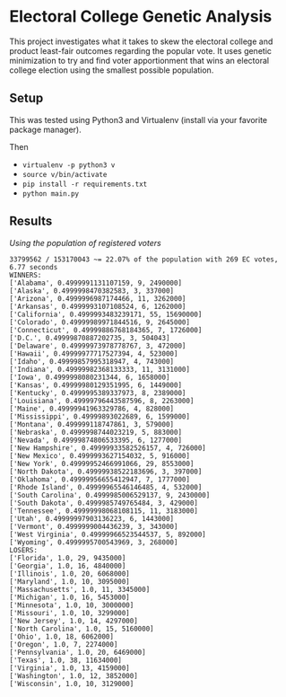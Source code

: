 # Electoral College Genetic Analysis

This project investigates what it takes to skew the electoral college and product least-fair outcomes regarding the popular vote.  It uses genetic minimization to try and find voter apportionment that wins an electoral college election using the smallest possible population.

## Setup

This was tested using Python3 and Virtualenv (install via your favorite package manager).

Then
* `virtualenv -p python3 v`
* `source v/bin/activate`
* `pip install -r requirements.txt`
* `python main.py`

## Results

*Using the population of registered voters*

```
33799562 / 153170043 ~= 22.07% of the population with 269 EC votes, 6.77 seconds
WINNERS:
['Alabama', 0.4999991131107159, 9, 2490000]
['Alaska', 0.4999998470382583, 3, 337000]
['Arizona', 0.4999996987174466, 11, 3262000]
['Arkansas', 0.4999993107108524, 6, 1262000]
['California', 0.4999993483239171, 55, 15690000]
['Colorado', 0.49999989971844516, 9, 2645000]
['Connecticut', 0.49999886768184365, 7, 1726000]
['D.C.', 0.49999870887202735, 3, 504043]
['Delaware', 0.49999973978778767, 3, 472000]
['Hawaii', 0.49999977717527394, 4, 523000]
['Idaho', 0.49999857995318947, 4, 743000]
['Indiana', 0.49999982368133333, 11, 3131000]
['Iowa', 0.4999998080231344, 6, 1658000]
['Kansas', 0.49999980129351995, 6, 1449000]
['Kentucky', 0.4999995389337973, 8, 2389000]
['Louisiana', 0.49999796443587596, 8, 2263000]
['Maine', 0.49999941963329786, 4, 828000]
['Mississippi', 0.49999893022689, 6, 1599000]
['Montana', 0.499999118747861, 3, 579000]
['Nebraska', 0.4999998744023219, 5, 883000]
['Nevada', 0.49999874806533395, 6, 1277000]
['New Hampshire', 0.49999933582526157, 4, 726000]
['New Mexico', 0.4999993627154032, 5, 916000]
['New York', 0.49999952466991066, 29, 8553000]
['North Dakota', 0.49999938522183696, 3, 397000]
['Oklahoma', 0.49999956655412947, 7, 1777000]
['Rhode Island', 0.49999965546146485, 4, 532000]
['South Carolina', 0.4999985006529137, 9, 2430000]
['South Dakota', 0.4999985749765484, 3, 429000]
['Tennessee', 0.49999998068108115, 11, 3183000]
['Utah', 0.49999997903136223, 6, 1443000]
['Vermont', 0.4999999004436239, 3, 343000]
['West Virginia', 0.49999966523544537, 5, 892000]
['Wyoming', 0.4999995700543969, 3, 268000]
LOSERS:
['Florida', 1.0, 29, 9435000]
['Georgia', 1.0, 16, 4840000]
['Illinois', 1.0, 20, 6068000]
['Maryland', 1.0, 10, 3095000]
['Massachusetts', 1.0, 11, 3345000]
['Michigan', 1.0, 16, 5453000]
['Minnesota', 1.0, 10, 3000000]
['Missouri', 1.0, 10, 3299000]
['New Jersey', 1.0, 14, 4297000]
['North Carolina', 1.0, 15, 5160000]
['Ohio', 1.0, 18, 6062000]
['Oregon', 1.0, 7, 2274000]
['Pennsylvania', 1.0, 20, 6469000]
['Texas', 1.0, 38, 11634000]
['Virginia', 1.0, 13, 4159000]
['Washington', 1.0, 12, 3852000]
['Wisconsin', 1.0, 10, 3129000]
```